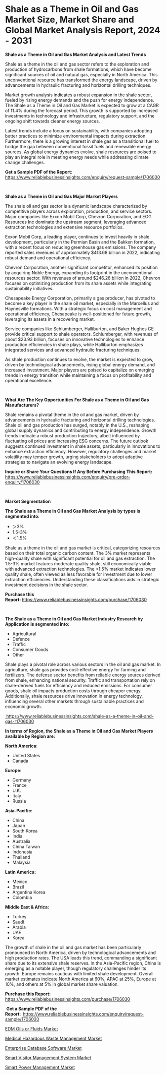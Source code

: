 <p><h1>Shale as a Theme in Oil and Gas Market Size, Market Share and Global Market Analysis Report, 2024 - 2031</h1></p><p><strong>Shale as a Theme in Oil and Gas Market Analysis and Latest Trends</strong></p>
<p><p>Shale as a theme in the oil and gas sector refers to the exploration and production of hydrocarbons from shale formations, which have become significant sources of oil and natural gas, especially in North America. This unconventional resource has transformed the energy landscape, driven by advancements in hydraulic fracturing and horizontal drilling techniques. </p><p>Market growth analysis indicates a robust expansion in the shale sector, fueled by rising energy demands and the push for energy independence. The Shale as a Theme in Oil and Gas Market is expected to grow at a CAGR of 11.4% during the forecast period. This growth is supported by increased investments in technology and infrastructure, regulatory support, and the ongoing shift towards cleaner energy sources. </p><p>Latest trends include a focus on sustainability, with companies adopting better practices to minimize environmental impacts during extraction. Furthermore, there is a growing interest in shale gas as a transitional fuel to bridge the gap between conventional fossil fuels and renewable energy sources. As global energy dynamics evolve, shale resources are poised to play an integral role in meeting energy needs while addressing climate change challenges.</p></p>
<p><strong>Get a Sample PDF of the Report:&nbsp;</strong> <a href="https://www.reliablebusinessinsights.com/enquiry/request-sample/1706030?utm_campaign=1737&utm_medium=2&utm_source=Github&utm_content=ia&utm_term=21102024&utm_id=shale-as-a-theme-in-oil-and-gas">https://www.reliablebusinessinsights.com/enquiry/request-sample/1706030</a></p>
<p>&nbsp;</p>
<p><strong>Shale as a Theme in Oil and Gas Major Market Players</strong></p>
<p><p>The shale oil and gas sector is a dynamic landscape characterized by competitive players across exploration, production, and service sectors. Major companies like Exxon Mobil Corp, Chevron Corporation, and EOG Resources Inc dominate the upstream segment, leveraging advanced extraction technologies and extensive resource portfolios.</p><p>Exxon Mobil Corp, a leading player, continues to invest heavily in shale development, particularly in the Permian Basin and the Bakken formation, with a recent focus on reducing greenhouse gas emissions. The company reported sales revenues of approximately $413.68 billion in 2022, indicating robust demand and operational efficiency.</p><p>Chevron Corporation, another significant competitor, enhanced its position by acquiring Noble Energy, expanding its footprint in the unconventional resources sector. With revenues of around $246.26 billion in 2022, Chevron focuses on optimizing production from its shale assets while integrating sustainability initiatives.</p><p>Chesapeake Energy Corporation, primarily a gas producer, has pivoted to become a key player in the shale oil market, especially in the Marcellus and Haynesville formations. With a strategic focus on cost management and operational efficiency, Chesapeake is well-positioned for future growth, leveraging its assets in a recovering market.</p><p>Service companies like Schlumberger, Halliburton, and Baker Hughes GE provide critical support to shale operators. Schlumberger, with revenues of about $23.93 billion, focuses on innovative technologies to enhance production efficiencies in shale plays, while Halliburton emphasizes integrated services and advanced hydraulic fracturing techniques.</p><p>As shale production continues to evolve, the market is expected to grow, driven by technological advancements, rising global energy demand, and increased investment. Major players are poised to capitalize on emerging trends in energy transition while maintaining a focus on profitability and operational excellence.</p></p>
<p>&nbsp;</p>
<p><strong>What Are The Key Opportunities For Shale as a Theme in Oil and Gas Manufacturers?</strong></p>
<p><p>Shale remains a pivotal theme in the oil and gas market, driven by advancements in hydraulic fracturing and horizontal drilling technologies. Shale oil and gas production has surged, notably in the U.S., reshaping global supply dynamics and contributing to energy independence. Growth trends indicate a robust production trajectory, albeit influenced by fluctuating oil prices and increasing ESG concerns. The future outlook suggests continued investment in shale assets, particularly in innovations to enhance extraction efficiency. However, regulatory challenges and market volatility may temper growth, urging stakeholders to adopt adaptive strategies to navigate an evolving energy landscape.</p></p>
<p><strong>Inquire or Share Your Questions If Any Before Purchasing This Report:</strong> <a href="https://www.reliablebusinessinsights.com/enquiry/pre-order-enquiry/1706030?utm_campaign=1737&utm_medium=2&utm_source=Github&utm_content=ia&utm_term=21102024&utm_id=shale-as-a-theme-in-oil-and-gas">https://www.reliablebusinessinsights.com/enquiry/pre-order-enquiry/1706030</a></p>
<p>&nbsp;</p>
<p><strong>Market Segmentation</strong></p>
<p><strong>The Shale as a Theme in Oil and Gas Market Analysis by types is segmented into:</strong></p>
<p><ul><li>＞3%</li><li>1.5-3%</li><li>＜1.5%</li></ul></p>
<p><p>Shale as a theme in the oil and gas market is critical, categorizing resources based on their total organic carbon content. The 3% market represents high-quality shale with significant potential for oil and gas extraction. The 1.5-3% market features moderate quality shale, still economically viable with advanced extraction technologies. The <1.5% market indicates lower quality shale, often viewed as less favorable for investment due to lower extraction efficiencies. Understanding these classifications aids in strategic investment decisions in the shale sector.</p></p>
<p><strong>Purchase this Report:&nbsp;</strong><a href="https://www.reliablebusinessinsights.com/purchase/1706030?utm_campaign=1737&utm_medium=2&utm_source=Github&utm_content=ia&utm_term=21102024&utm_id=shale-as-a-theme-in-oil-and-gas">https://www.reliablebusinessinsights.com/purchase/1706030</a></p>
<p>&nbsp;</p>
<p><strong>The Shale as a Theme in Oil and Gas Market Industry Research by Application is segmented into:</strong></p>
<p><ul><li>Agricultural</li><li>Defence</li><li>Traffic</li><li>Consumer Goods</li><li>Other</li></ul></p>
<p><p>Shale plays a pivotal role across various sectors in the oil and gas market. In agriculture, shale gas provides cost-effective energy for farming and fertilizers. The defense sector benefits from reliable energy sources derived from shale, enhancing national security. Traffic and transportation rely on shale-derived fuels for efficiency and reduced emissions. For consumer goods, shale oil impacts production costs through cheaper energy. Additionally, shale resources drive innovation in energy technology, influencing several other markets through sustainable practices and economic growth.</p></p>
<p><a href="https://www.reliablebusinessinsights.com/shale-as-a-theme-in-oil-and-gas-r1706030?utm_campaign=1737&utm_medium=2&utm_source=Github&utm_content=ia&utm_term=21102024&utm_id=shale-as-a-theme-in-oil-and-gas">&nbsp;https://www.reliablebusinessinsights.com/shale-as-a-theme-in-oil-and-gas-r1706030</a></p>
<p><strong>In terms of Region, the Shale as a Theme in Oil and Gas Market Players available by Region are:</strong></p>
<p>
    <p> <strong> North America: </strong>
        <ul>
            <li>United States</li>
            <li>Canada</li>
        </ul>
        </p> 
    <p> <strong> Europe: </strong>
        <ul>
            <li>Germany</li>
            <li>France</li>
            <li>U.K.</li>
            <li>Italy</li>
            <li>Russia</li>
        </ul>
        </p> 
    <p> <strong> Asia-Pacific: </strong>
        <ul>
            <li>China</li>
            <li>Japan</li>
            <li>South Korea</li>
            <li>India</li>
            <li>Australia</li>
            <li>China Taiwan</li>
            <li>Indonesia</li>
            <li>Thailand</li>
            <li>Malaysia</li>
        </ul>
        </p> 
    <p> <strong> Latin America: </strong>
        <ul>
            <li>Mexico</li>
            <li>Brazil</li>
            <li>Argentina Korea</li>
            <li>Colombia</li>
        </ul>
        </p> 
    <p> <strong> Middle East & Africa: </strong>
        <ul>
            <li>Turkey</li>
            <li>Saudi</li>
            <li>Arabia</li>
            <li>UAE</li>
            <li>Korea</li>
        </ul>
    </p>
    </p>
<p><p>The growth of shale in the oil and gas market has been particularly pronounced in North America, driven by technological advancements and high production rates. The USA leads this trend, commanding a significant share due to its extensive shale reserves. In the Asia-Pacific region, China is emerging as a notable player, though regulatory challenges hinder its growth. Europe remains cautious with limited shale development. Overall market estimates indicate North America at 60%, APAC at 25%, Europe at 10%, and others at 5% in global market share valuation.</p></p>
<p><strong>Purchase this Report: </strong><a href="https://www.reliablebusinessinsights.com/purchase/1706030?utm_campaign=1737&utm_medium=2&utm_source=Github&utm_content=ia&utm_term=21102024&utm_id=shale-as-a-theme-in-oil-and-gas">https://www.reliablebusinessinsights.com/purchase/1706030</a></p>
<p>&nbsp;<strong>Get a Sample PDF of the Report:&nbsp;&nbsp;</strong><a href="https://www.reliablebusinessinsights.com/enquiry/request-sample/1706030?utm_campaign=1737&utm_medium=2&utm_source=Github&utm_content=ia&utm_term=21102024&utm_id=shale-as-a-theme-in-oil-and-gas">https://www.reliablebusinessinsights.com/enquiry/request-sample/1706030</a></p>
<p><strong></strong></p>
<p><p><a href="https://github.com/MariaWashington76/Market-Research-Report-List-1/blob/main/edm-oils-or-fluids-market.md?utm_campaign=1737&utm_medium=2&utm_source=Github&utm_content=ia&utm_term=21102024&utm_id=shale-as-a-theme-in-oil-and-gas">EDM Oils or Fluids Market</a></p><p><a href="https://www.linkedin.com/pulse/medical-hazardous-waste-management-market-size-share-competitive-li8ef?utm_campaign=1737&utm_medium=2&utm_source=Github&utm_content=ia&utm_term=21102024&utm_id=shale-as-a-theme-in-oil-and-gas">Medical Hazardous Waste Management Market</a></p><p><a href="https://www.linkedin.com/pulse/enterprise-database-software-market-evolution-regional-wzoif?utm_campaign=1737&utm_medium=2&utm_source=Github&utm_content=ia&utm_term=21102024&utm_id=shale-as-a-theme-in-oil-and-gas">Enterprise Database Software Market</a></p><p><a href="https://www.linkedin.com/pulse/pulse-smart-visitor-management-system-rhythms-change-market-nmwwf?utm_campaign=1737&utm_medium=2&utm_source=Github&utm_content=ia&utm_term=21102024&utm_id=shale-as-a-theme-in-oil-and-gas">Smart Visitor Management System Market</a></p><p><a href="https://www.linkedin.com/pulse/smart-power-management-market-forecasts-trends-impact-analysis-fg7kf?utm_campaign=1737&utm_medium=2&utm_source=Github&utm_content=ia&utm_term=21102024&utm_id=shale-as-a-theme-in-oil-and-gas">Smart Power Management Market</a></p></p>